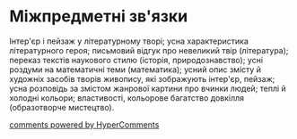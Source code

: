 <div id="hypercomments_widget" class="js-hypercomments-widget invisible"></div>

# Міжпредметні зв'язки

Інтер'єр і пейзаж у літературному творі; усна характеристика літературного героя; письмовий відгук про невеликий твір (література); переказ текстів наукового стилю (історія, природознавство); усні роздуми на математичні теми (математика); усний опис змісту й художніх засобів творів живопису, які зображують інтер'єр, пейзаж; усна розповідь за змістом жанрової картини про вчинки людей; теплі й холодні кольори; властивості, кольорове багатство довкілля (образотворче мистецтво).


<div class="js-hypercomments-container">
<a href="http://hypercomments.com" class="hc-link" title="comments widget">comments powered by HyperComments</a>
</div>